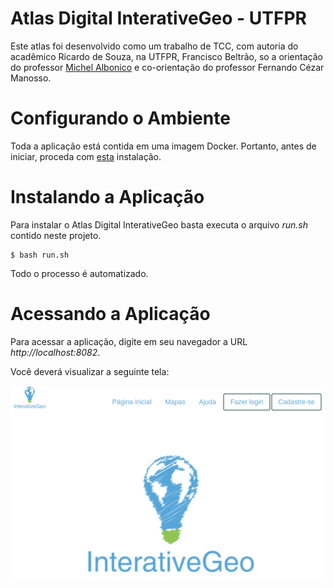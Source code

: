 # Atlas Digital InterativeGeo - UTFPR

Este atlas foi desenvolvido como um trabalho de TCC, com autoria do acadêmico Ricardo de Souza, na UTFPR, Francisco Beltrão, so a orientação do professor [Michel Albonico](michelalbonico.github.io) e co-orientação do professor Fernando Cézar Manosso.

# Configurando o Ambiente

Toda a aplicação está contida em uma imagem Docker. Portanto, antes de iniciar, proceda com [esta](https://docs.docker.com/engine/install/ubuntu/) instalação.

# Instalando a Aplicação

Para instalar o Atlas Digital InterativeGeo basta executa o arquivo <i>run.sh</i> contido neste projeto.

```
$ bash run.sh
```

Todo o processo é automatizado.

# Acessando a Aplicação

Para acessar a aplicação, digite em seu navegador a URL <i>http://localhost:8082</i>.

Você deverá visualizar a seguinte tela:

<img src="./tela.png">
